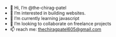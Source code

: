 - 👋 Hi, I’m @the-chirag-patel
- 👀 I’m interested in building websites.
- 🌱 I’m currently learning javascript
- 💞️ I’m looking to collaborate on freelance projects
- 📫 reach me: thechiragpatel605@gmail.com

<!---
the-chirag-patel/the-chirag-patel is a ✨ special ✨ repository because its `README.md` (this file) appears on your GitHub profile.
You can click the Preview link to take a look at your changes.
--->
